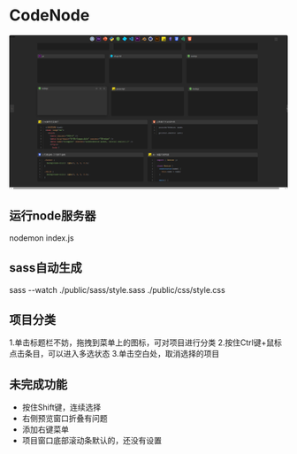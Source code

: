 # CodeNode
![image](README/1.png)


## 运行node服务器
nodemon index.js

## sass自动生成
sass --watch ./public/sass/style.sass ./public/css/style.css



## 项目分类
1.单击标题栏不妨，拖拽到菜单上的图标，可对项目进行分类
2.按住Ctrl键+鼠标点击条目，可以进入多选状态
3.单击空白处，取消选择的项目

## 未完成功能
+ 按住Shift键，连续选择
+ 右侧预览窗口折叠有问题
+ 添加右键菜单
+ 项目窗口底部滚动条默认的，还没有设置


